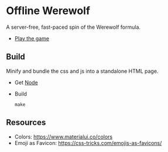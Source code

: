 # Offline Werewolf

A server-free, fast-paced spin of the Werewolf formula.

* [Play the game](https://wolf.verybadfrags.com)

## Build

Minify and bundle the css and js into a standalone HTML page.

* Get [Node](https://nodejs.org/)

* Build
    ```shell
    make
    ```

## Resources

* Colors: https://www.materialui.co/colors
* Emoji as Favicon: https://css-tricks.com/emojis-as-favicons/
